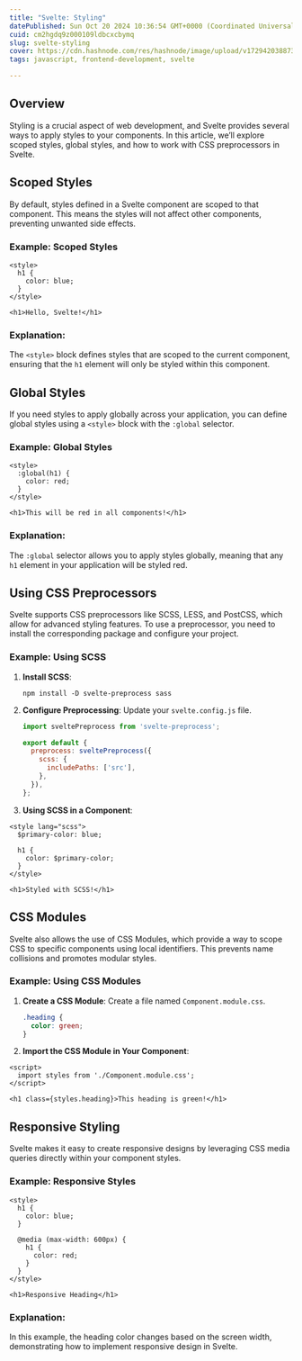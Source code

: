 ```yaml
---
title: "Svelte: Styling"
datePublished: Sun Oct 20 2024 10:36:54 GMT+0000 (Coordinated Universal Time)
cuid: cm2hgdq9z000109ldbcxcbymq
slug: svelte-styling
cover: https://cdn.hashnode.com/res/hashnode/image/upload/v1729420388731/55c96ef8-f520-4e4b-bd36-67def94a4523.png
tags: javascript, frontend-development, svelte

---
```


## Overview

Styling is a crucial aspect of web development, and Svelte provides several ways to apply styles to your components. In this article, we’ll explore scoped styles, global styles, and how to work with CSS preprocessors in Svelte.

## Scoped Styles

By default, styles defined in a Svelte component are scoped to that component. This means the styles will not affect other components, preventing unwanted side effects.

### Example: Scoped Styles

```svelte
<style>
  h1 {
    color: blue;
  }
</style>

<h1>Hello, Svelte!</h1>
```

### Explanation:

The `<style>` block defines styles that are scoped to the current component, ensuring that the `h1` element will only be styled within this component.

## Global Styles

If you need styles to apply globally across your application, you can define global styles using a `<style>` block with the `:global` selector.

### Example: Global Styles

```svelte
<style>
  :global(h1) {
    color: red;
  }
</style>

<h1>This will be red in all components!</h1>
```

### Explanation:

The `:global` selector allows you to apply styles globally, meaning that any `h1` element in your application will be styled red.

## Using CSS Preprocessors

Svelte supports CSS preprocessors like SCSS, LESS, and PostCSS, which allow for advanced styling features. To use a preprocessor, you need to install the corresponding package and configure your project.

### Example: Using SCSS

1. **Install SCSS**:
    
    ```svelte
    npm install -D svelte-preprocess sass
    ```
    
2. **Configure Preprocessing**: Update your `svelte.config.js` file.
    
    ```javascript
    import sveltePreprocess from 'svelte-preprocess';
    
    export default {
      preprocess: sveltePreprocess({
        scss: {
          includePaths: ['src'],
        },
      }),
    };
    ```
    
3. **Using SCSS in a Component**:
    

```svelte
<style lang="scss">
  $primary-color: blue;

  h1 {
    color: $primary-color;
  }
</style>

<h1>Styled with SCSS!</h1>
```

## CSS Modules

Svelte also allows the use of CSS Modules, which provide a way to scope CSS to specific components using local identifiers. This prevents name collisions and promotes modular styles.

### Example: Using CSS Modules

1. **Create a CSS Module**: Create a file named `Component.module.css`.
    
    ```css
    .heading {
      color: green;
    }
    ```
    
2. **Import the CSS Module in Your Component**:
    

```svelte
<script>
  import styles from './Component.module.css';
</script>

<h1 class={styles.heading}>This heading is green!</h1>
```

## Responsive Styling

Svelte makes it easy to create responsive designs by leveraging CSS media queries directly within your component styles.

### Example: Responsive Styles

```svelte
<style>
  h1 {
    color: blue;
  }

  @media (max-width: 600px) {
    h1 {
      color: red;
    }
  }
</style>

<h1>Responsive Heading</h1>
```

### Explanation:

In this example, the heading color changes based on the screen width, demonstrating how to implement responsive design in Svelte.